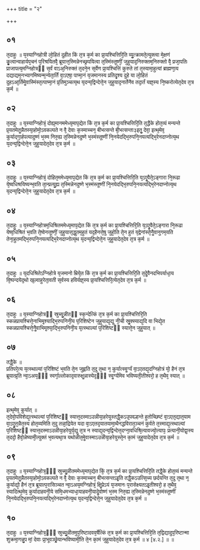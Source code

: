+++
title = "२"

+++
## ०१
त᳘दाहुः ॥ 
य᳘स्याग्निहोत्री लो᳘हितं दुहीत किं त᳘त्र क᳘र्म का प्रा᳘यश्चित्तिरि᳘ति व्यु᳘त्क्रामते᳘त्युक्त्वा मे᳘क्षणं कृॗत्वान्वाहार्यप᳘चनं प᳘रिश्रयितवै᳘ ब्रूयात्त᳘स्मिन्नेनच्छ्रपयित्वा त᳘स्मिंस्तूष्णीं᳘ जुहुयाद᳘निरुक्तम᳘निरुक्तो वै᳘ प्रजा᳘पतिः प्राजापत्य᳘मग्निहोत्रᳫं स᳘र्वं वाऽअ᳘निरुक्तं त᳘दने᳘न स᳘र्वेण प्रा᳘यश्चित्तिं कुरुते तां त᳘स्यामा᳘हुत्यां ब्राह्मणा᳘य दद्याद्यम᳘नभ्यागमिष्यन्म᳘न्येता᳘र्तिं वा᳘ऽएषा᳘ पाप्मा᳘नं य᳘जमानस्य प्रतिदृ᳘श्य दुहे या लो᳘हितं दुहऽआ᳘र्तिमेॗवास्मिंस्त᳘त्पाप्मा᳘नं प्र᳘तिमुञ्चत्य᳘थ य᳘दन्य᳘द्विन्देत्ते᳘न जुहुयाद᳘नार्तेनैव तदा᳘र्तं यज्ञ᳘स्य नि᳘ष्करोत्येत᳘देव त᳘त्र क᳘र्म ॥  
## ०२
त᳘दाहुः ॥ 
य᳘स्याग्निहोत्रं᳘ दोह्य᳘मानममेध्य᳘माप᳘द्येत किं त᳘त्र क᳘र्म का प्रा᳘यश्चित्तिरि᳘ति त᳘द्धैके होत᳘व्यं मन्यन्ते प्र᳘यतमेतॗन्नैतस्या᳘होमो᳘ऽवकल्पते न वै᳘ देवाः क᳘स्माच्चन᳘ बीभत्सन्ते बी᳘भत्सन्ता३इतु᳘ देवा᳘ इत्थ᳘मेव᳘ कुर्याद्गा᳘र्हपत्यादुष्णं भ᳘स्म निरु᳘ह्य त᳘स्मिन्नेनदुष्णे भ᳘स्मंस्तूष्णीं नि᳘नयेदद्भि᳘रुपनि᳘नयत्यद्भि᳘रेनदाप्नोत्य᳘थ य᳘दन्य᳘द्विन्देत्ते᳘न जुहुयादेत᳘देव त᳘त्र क᳘र्म ॥  
## ०३
त᳘दाहुः ॥ 
य᳘स्याग्निहोत्रं᳘ दोहित᳘ममेध्य᳘माप᳘द्येत किं त᳘त्र क᳘र्म का प्रा᳘यश्चित्तिरि᳘ति य᳘ऽएॗवैते᳘ऽङ्गारा नि᳘रूढा ये᳘ष्वधिश्रयिष्यन्भ᳘वति ता᳘न्प्रत्यु᳘ह्य त᳘स्मिन्नेनदुष्णे भ᳘स्मंस्तूष्णीं नि᳘नयेदद्भि᳘रुपनि᳘नयत्यद्भि᳘रेनदाप्नोत्य᳘थ य᳘दन्य᳘द्विन्देत्ते᳘न जुहुयादेत᳘देव त᳘त्र क᳘र्म ॥ 
## ०४
त᳘दाहुः ॥ 
य᳘स्याग्निहोत्रम᳘धिश्रितममेध्य᳘माप᳘द्येत किं त᳘त्र क᳘र्म का प्रा᳘यश्चित्तिरि᳘ति य᳘ऽएॗवैते᳘ऽङ्गारा नि᳘रूढा येष्व᳘धिश्रितं भ᳘वति ते᳘ष्वेनत्तूष्णीं᳘ जुहुयात्त᳘द्धुतम᳘हुतं यद᳘हैनत्ते᳘षु जुहो᳘ति ते᳘न हुतं य᳘द्वेनांस्ते᳘नैॗवानुगम᳘यति तेना᳘हुतमद्भि᳘रुपनि᳘नयत्यद्भि᳘रेनदाप्नोत्य᳘थ य᳘दन्य᳘द्विन्देत्ते᳘न जुहुयादेत᳘देव त᳘त्र क᳘र्म ॥ 
## ०५
त᳘दाहुः ॥ 
य᳘दधिश्रितेऽग्निहोत्रे य᳘जमानो म्रिये᳘त किं त᳘त्र क᳘र्म का प्रा᳘यश्चित्तिरि᳘ति त᳘देॗवैनदभिपर्याधा᳘य वि᳘ष्पन्दयेद᳘थो ख᳘ल्वाहुरेता᳘वती स᳘र्वस्य हविर्यज्ञ᳘स्य प्रा᳘यश्चित्तिरि᳘त्येत᳘देव त᳘त्र क᳘र्म ॥  
## ०६
त᳘दाहुः ॥ 
य᳘स्याग्निहोत्रᳫं स्रुच्यु᳘न्नीतᳫं स्क᳘न्देत्किं त᳘त्र क᳘र्म का प्रा᳘यश्चित्तिरि᳘ति स्कन्नप्रायश्चित्ते᳘नाभिमृ᳘श्याद्भि᳘रुपनिनी᳘य प᳘रिशिष्टेन जुहुयाद्य᳘द्यु नी᳘ची स्रु᳘क्स्याद्य᳘दि वा भिद्ये᳘त स्कन्नप्रायश्चित्ते᳘नैॗवाभिमृ᳘श्या᳘द्भि᳘रुपनिनी᳘य य᳘त्स्थाल्यां प᳘रिशिष्टᳫं स्यात्ते᳘न जुहुयात् ॥  
## ०७
तद्धै᳘के ॥  
प्रतिपरे᳘त्य य᳘त्स्थाल्यां प᳘रिशिष्टं भ᳘वति ते᳘न जुह्वति त᳘दु त᳘था न᳘ कुर्यात्स्वॗर्ग्यं वा᳘ऽएतद्य᳘दग्निहोत्रं यो᳘ हैनं त᳘त्र ब्रूयात्प्र᳘ति न्वा᳘ऽअय᳘ᳫं᳘ स्वर्गा᳘ल्लोकाद᳘वारुक्षॗन्नास्येद᳘ᳫं᳘ स्वॗर्ग्यमिव भविष्यती᳘तीश्वरो᳘ ह त᳘थैव᳘ स्यात् ॥  
## ०८
इत्थ᳘मेव᳘ कुर्यात् ॥  
त᳘देवो᳘पविशेद्य᳘त्स्थाल्यां प᳘रिशिष्टᳫं स्यात्त᳘दस्माऽउन्नीया᳘हरेयुस्तद्धै᳘कऽउ᳘पवल्हन्ते हुतोच्छिष्टं वा᳘ऽएत᳘द्यात᳘याम वा᳘ऽएॗत᳘न्नैत᳘स्य होत᳘व्यमिति त᳘दु तन्ना᳘द्रियेत यदा वा᳘ऽएतद᳘यातयामा᳘थैनद्धविरात᳘ञ्चनं कुर्वते त᳘स्माद्य᳘त्स्थाल्यां प᳘रिशिष्टᳫं स्यात्त᳘दस्माऽउन्नीया᳘हरेयुर्य᳘द्यु त᳘त्र न स्याद्य᳘दन्य᳘द्विन्देत्त᳘दग्ना᳘वधिश्रि᳘त्यावज्यो᳘त्यापः᳘ प्रत्यानी᳘योद्वा᳘स्य त᳘ददो᳘ हैवो᳘न्नेष्यामी᳘त्युक्तं भ᳘वत्यथा᳘त्र यथोन्नीत᳘मेॗवास्माऽउन्नीया᳘हरेयुस्ते᳘न का᳘मं जुहुयादेत᳘देव त᳘त्र क᳘र्म ॥  
## ०९
त᳘दाहुः ॥ 
य᳘स्याग्निहोत्र᳘ᳫं᳘ स्रुच्यु᳘न्नीतममेध्य᳘माप᳘द्येत किं᳘ त᳘त्र क᳘र्म का प्रा᳘यश्चित्तिरि᳘ति तद्धै᳘के होत᳘व्यं मन्यन्ते प्र᳘यतमेतॗन्नैतस्या᳘होमो᳘ऽवकल्पते न वै᳘ देवाः क᳘स्माच्चन᳘ बीभत्सन्तऽइ᳘ति तद्धै᳘कऽउत्सि᳘च्य छर्दयन्ति त᳘दु त᳘था न᳘ कुर्याद्यो᳘ हैनं त᳘त्र ब्रूयात्प᳘रासिञ्चत न्वा᳘ऽअय᳘मग्निहोत्रं᳘ क्षिॗप्रेऽयं य᳘जमानः प᳘रासेक्ष्यतऽइ᳘तीश्वरो᳘ ह त᳘थैव᳘ स्यादित्थ᳘मेव᳘ कुर्यादाहवनी᳘ये समि᳘धमभ्याधा᳘याहवनी᳘यादेॗवोष्णं भ᳘स्म निरु᳘ह्य त᳘स्मिन्नेनदुष्णे भ᳘स्मंस्तूष्णीं नि᳘नयेदद्भि᳘रुपनि᳘नयत्यद्भि᳘रेनदाप्नोत्य᳘थ य᳘दन्य᳘द्विन्देत्ते᳘न जुहुयादेत᳘देव त᳘त्र क᳘र्म ॥  
## १०
त᳘दाहुः ॥ 
य᳘स्याग्निहोत्र᳘ᳫं᳘ स्रुच्यु᳘न्नीतमुप᳘रिष्टादवव᳘र्षेत्किं त᳘त्र क᳘र्म का प्रा᳘यश्चित्तिरि᳘ति त᳘द्विद्यादुप᳘रिष्टान्मा शुक्रमा᳘गन्नु᳘प मां᳘ देवाः प्रा᳘भूवञ्छ्रे᳘यान्भविष्यामी᳘ति ते᳘न का᳘मं जुहुयादेत᳘देव त᳘त्र क᳘र्म ॥ ४ [४.२.] ॥ ॥  
